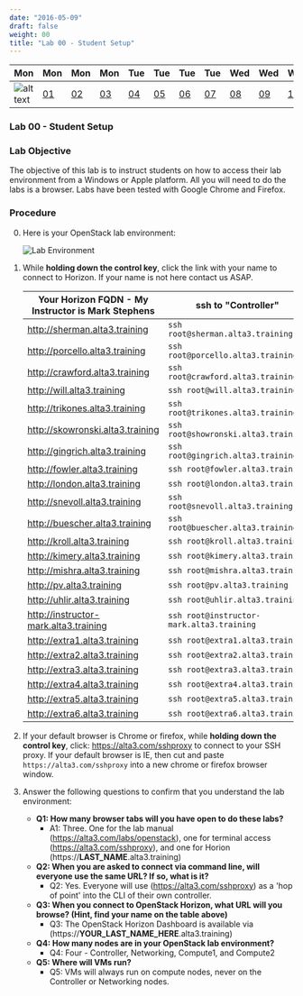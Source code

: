 ```yaml
---
date: "2016-05-09"
draft: false
weight: 00
title: "Lab 00 - Student Setup"
---
```


|Mon|Mon|Mon|Mon|Tue|Tue|Tue|Tue|Wed|Wed|Wed|Thur|Thur|Thur|Thur|
|---|---|---|---|---|---|---|---|---|---|---|---|---|---|---|
|![alt text](https://i.imgur.com/nPM3gyv.png "You are here")|[01](/labs/openstack/01/)|[02](/labs/openstack/02/)|[03](/labs/openstack/03/)|[04](/labs/openstack/04/)|[05](/labs/openstack/05/)|[06](/labs/openstack/06/)|[07](/labs/openstack/07/)|[08](/labs/openstack/08/)|[09](/labs/openstack/09/)|[10](/labs/openstack/10/)|[11](/labs/openstack/11/)|[12](/labs/openstack/12/)|[13](/labs/openstack/13/)|[14](/labs/openstack/14/)|

### Lab 00 - Student Setup

### Lab Objective


The objective of this lab is to instruct students on how to access their lab environment from a Windows or Apple platform. All you will need to do the labs is a browser. Labs have been tested with Google Chrome and Firefox. 

### Procedure

0. Here is your OpenStack lab environment: 

	![Lab Environment](https://alta3.com/labs/images/beachhead2ravello.png)

0. While **holding down the control key**, click the link with your name to connect to Horizon. If your name is not here contact us ASAP. 

    | Your Horizon FQDN - My Instructor is Mark Stephens | ssh to "Controller" |
    | --- | --- |
    |http://sherman.alta3.training | `ssh root@sherman.alta3.training`
    |http://porcello.alta3.training | `ssh root@porcello.alta3.training` 
    |http://crawford.alta3.training  | `ssh root@crawford.alta3.training`
    |http://will.alta3.training  | `ssh root@will.alta3.training`
    |http://trikones.alta3.training  | `ssh root@trikones.alta3.training`
    |http://skowronski.alta3.training  | `ssh root@showronski.alta3.training`
    |http://gingrich.alta3.training  | `ssh root@gingrich.alta3.training`
    |http://fowler.alta3.training  | `ssh root@fowler.alta3.training`
    |http://london.alta3.training  | `ssh root@london.alta3.training`
    |http://snevoll.alta3.training  | `ssh root@snevoll.alta3.training`
    |http://buescher.alta3.training  | `ssh root@buescher.alta3.training`
    |http://kroll.alta3.training  | `ssh root@kroll.alta3.training`
    |http://kimery.alta3.training  | `ssh root@kimery.alta3.training`
    |http://mishra.alta3.training  | `ssh root@mishra.alta3.training`
    |http://pv.alta3.training  | `ssh root@pv.alta3.training`
    |http://uhlir.alta3.training  | `ssh root@uhlir.alta3.training`
    |http://instructor-mark.alta3.training | `ssh root@instructor-mark.alta3.training`
    |http://extra1.alta3.training  | `ssh root@extra1.alta3.training`
    |http://extra2.alta3.training  | `ssh root@extra2.alta3.training`
    |http://extra3.alta3.training  | `ssh root@extra3.alta3.training`
    |http://extra4.alta3.training  | `ssh root@extra4.alta3.training`
    |http://extra5.alta3.training  | `ssh root@extra5.alta3.training`
    |http://extra6.alta3.training  | `ssh root@extra6.alta3.training`
    
3. If your default browser is Chrome or firefox, while **holding down the control key**, click: https://alta3.com/sshproxy to connect to your SSH proxy. If your default browser is IE, then cut and paste `https://alta3.com/sshproxy` into a new chrome or firefox browser window.
 
4. Answer the following questions to confirm that you understand the lab environment:
    - **Q1: How many browser tabs will you have open to do these labs?**
      - A1: Three. One for the lab manual (https://alta3.com/labs/openstack), one for terminal access (https://alta3.com/sshproxy), and one for Horion (https://**LAST_NAME**.alta3.training)
    - **Q2: When you are asked to connect via command line, will everyone use the same URL?  If so, what is it?**
      - Q2: Yes. Everyone will use (https://alta3.com/sshproxy) as a 'hop of point' into the CLI of their own controller.
    - **Q3: When you connect to OpenStack Horizon, what URL will you browse? (Hint, find your name on the table above)**
      - Q3: The OpenStack Horizon Dashboard is available via (https://**YOUR_LAST_NAME_HERE**.alta3.training)
    - **Q4: How many nodes are in your OpenStack lab environment?**
      - Q4: Four - Controller, Networking, Compute1, and Compute2
    - **Q5: Where will VMs run?**
      - Q5: VMs will always run on compute nodes, never on the Controller or Networking nodes.
	
